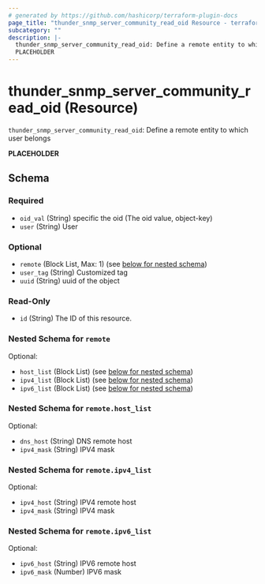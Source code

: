 ```yaml
---
# generated by https://github.com/hashicorp/terraform-plugin-docs
page_title: "thunder_snmp_server_community_read_oid Resource - terraform-provider-thunder"
subcategory: ""
description: |-
  thunder_snmp_server_community_read_oid: Define a remote entity to which user belongs
  PLACEHOLDER
---
```


# thunder_snmp_server_community_read_oid (Resource)

`thunder_snmp_server_community_read_oid`: Define a remote entity to which user belongs

__PLACEHOLDER__



<!-- schema generated by tfplugindocs -->
## Schema

### Required

- `oid_val` (String) specific the oid (The oid value, object-key)
- `user` (String) User

### Optional

- `remote` (Block List, Max: 1) (see [below for nested schema](#nestedblock--remote))
- `user_tag` (String) Customized tag
- `uuid` (String) uuid of the object

### Read-Only

- `id` (String) The ID of this resource.

<a id="nestedblock--remote"></a>
### Nested Schema for `remote`

Optional:

- `host_list` (Block List) (see [below for nested schema](#nestedblock--remote--host_list))
- `ipv4_list` (Block List) (see [below for nested schema](#nestedblock--remote--ipv4_list))
- `ipv6_list` (Block List) (see [below for nested schema](#nestedblock--remote--ipv6_list))

<a id="nestedblock--remote--host_list"></a>
### Nested Schema for `remote.host_list`

Optional:

- `dns_host` (String) DNS remote host
- `ipv4_mask` (String) IPV4 mask


<a id="nestedblock--remote--ipv4_list"></a>
### Nested Schema for `remote.ipv4_list`

Optional:

- `ipv4_host` (String) IPV4 remote host
- `ipv4_mask` (String) IPV4 mask


<a id="nestedblock--remote--ipv6_list"></a>
### Nested Schema for `remote.ipv6_list`

Optional:

- `ipv6_host` (String) IPV6 remote host
- `ipv6_mask` (Number) IPV6 mask


